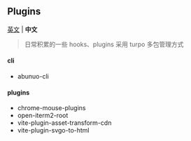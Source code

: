 ## Plugins

[英文](./README.md) | **中文**

> 日常积累的一些 hooks、plugins
> 采用 turpo 多包管理方式

#### cli
- abunuo-cli

#### plugins
- chrome-mouse-plugins
- open-iterm2-root
- vite-plugin-asset-transform-cdn
- vite-plugin-svgo-to-html